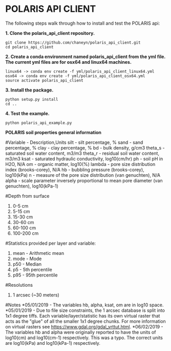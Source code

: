 POLARIS API CLIENT
===================

The following steps walk through how to install and test the POLARIS api:

**1. Clone the polaris_api_client repository.**

```
git clone https://github.com/chaneyn/polaris_api_client.git
cd polaris_api_client
```

**2. Create a conda environment named polaris_api_client from the yml file. The current yml files are for osx64 and linux64 machines.** 

```
linux64 -> conda env create -f yml/polaris_api_client_linux64.yml
osx64 -> conda env create -f yml/polaris_api_client_osx64.yml
source activate polaris_api_client
```

**3. Install the package.**

```
python setup.py install
cd ..
```

**4. Test the example.**

```
python polaris_api_example.py
```

**POLARIS soil properties general information** 

#Variable - Description,Units
silt - silt percentage, %
sand - sand percentage, %
clay - clay percentage, %
bd - bulk density, g/cm3
theta_s - saturated soil water content, m3/m3
theta_r - residual soil water content, m3/m3
ksat - saturated hydraulic conductivity, log10(cm/hr)
ph - soil pH in H2O, N/A
om - organic matter, log10(%)
lambda - pore size distribution index (brooks-corey), N/A
hb - bubbling pressure (brooks-corey), log10(kPa)
n - measure of the pore size distribution (van genuchten), N/A
alpha - scale parameter inversely proportional to mean pore diameter (van genuchten), log10(kPa-1)

#Depth from surface
1. 0-5 cm
2. 5-15 cm
3. 15-30 cm
4. 30-60 cm
5. 60-100 cm
6. 100-200 cm

#Statistics provided per layer and variable:
1. mean - Arithmetic mean
1. mode - Mode
1. p50 - Median
1. p5 - 5th percentile
1. p95 - 95th percentile

#Resolutions
1. 1 arcsec (~30 meters)

#Notes
*05/01/2019 - The variables hb, alpha, ksat, om are in log10 space. 
*05/01/2019 - Due to file size constraints, the 1 arcsec database is split into 1x1 degree tiffs. Each variable/layer/statistic has its own virtual raster that acts as the "glue" of all the smaller 1x1 degree chunks. For more information on virtual rasters see https://www.gdal.org/gdal_vrttut.html. 
*06/02/2019 - The variables hb and alpha were originally reported to have the units of log10(cm) and log10(cm-1) respectively. This was a typo. The correct units are log10(kPa) and log10(kPa-1) respectively. 
